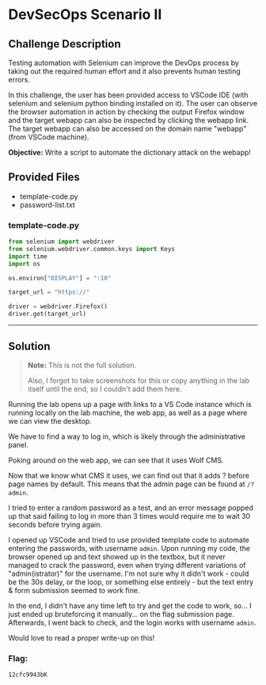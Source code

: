 # DevSecOps Scenario II

## Challenge Description
Testing automation with Selenium can improve the DevOps process by taking out the required human effort and it also prevents human testing errors.

In this challenge, the user has been provided access to VSCode IDE (with selenium and selenium python binding installed on it). The user can observe the browser automation in action by checking the output Firefox window and the target webapp can also be inspected by clicking the webapp link. The target webapp can also be accessed on the domain name "webapp" (from VSCode machine).

**Objective:** Write a script to automate the dictionary attack on the webapp!

## Provided Files
* template-code.py
* password-list.txt
### template-code.py
```python
from selenium import webdriver
from selenium.webdriver.common.keys import Keys
import time
import os

os.environ["DISPLAY"] = ":10"

target_url = "https://"

driver = webdriver.Firefox()
driver.get(target_url)
```

---

## Solution

> **Note:** This is not the full solution.
> 
> Also, I forgot to take screenshots for this or copy anything in the lab itself until the end, so I couldn't add them here. 

Running the lab opens up a page with links to a VS Code instance which is running locally on the lab machine, the web app, as well as a page where we can view the desktop.

We have to find a way to log in, which is likely through the administrative panel.

Poking around on the web app, we can see that it uses Wolf CMS.

Now that we know what CMS it uses, we can find out that it adds ? before page names by default. This means that the admin page can be found at `/?admin`.

I tried to enter a random password as a test, and an error message popped up that said failing to log in more than 3 times would require me to wait 30 seconds before trying again.

I opened up VSCode and tried to use provided template code to automate entering the passwords, with username `admin`. Upon running my code, the browser opened up and text showed up in the textbox, but it never managed to crack the password, even when trying different variations of "admin(istrator)" for the username. I'm not sure why it didn't work - could be the 30s delay, or the loop, or something else entirely - but the text entry & form submission seemed to work fine.

In the end, I didn't have any time left to try and get the code to work, so... I just ended up bruteforcing it manually... on the flag submission page. Afterwards, I went back to check, and the login works with username `admin`.

Would love to read a proper write-up on this!

### Flag:
```
12cfc9943bK
```
